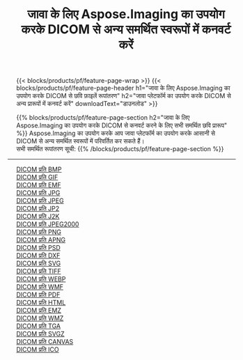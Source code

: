 ﻿---
title: जावा के लिए Aspose.Imaging का उपयोग करके DICOM से अन्य समर्थित स्वरूपों में कनवर्ट करें 
weight: 3920
url: /hi/java/conversion/from/dicom 
lang: hi
langdirlevel: 2
locales: zh-hans,ja,it,ru,de,es,fr,nl,id,lt,pl,pt,vi,tr,ko,zh-hant,ar,hi,th,sv,cs,uk,he
description: Aspose.Imaging का उपयोग करके आप जावा प्लेटफॉर्म का उपयोग करके आसानी से DICOM से अन्य प्रारूपों में परिवर्तित कर सकते हैं
---

{{< blocks/products/pf/feature-page-wrap >}}
{{< blocks/products/pf/feature-page-header h1="जावा के लिए Aspose.Imaging का उपयोग करके DICOM से छवि फ़ाइलें रूपांतरण" h2="जावा प्लेटफॉर्म का उपयोग करके DICOM से अन्य प्रारूपों में कनवर्ट करें" downloadText="डाउनलोड" >}}


{{% blocks/products/pf/feature-page-section  h2="जावा के लिए Aspose.Imaging का उपयोग करके DICOM से कनवर्ट करने के लिए सभी समर्थित छवि प्रारूप" %}}
Aspose.Imaging का उपयोग करके आप जावा प्लेटफॉर्म का उपयोग करके आसानी से DICOM से अन्य समर्थित स्वरूपों में परिवर्तित कर सकते हैं।
<br/>
सभी समर्थित रूपांतरण सूची:
{{% /blocks/products/pf/feature-page-section %}}
<div class="container-fluid productfamilypage bg-gray">
    <div class="convertypes bg-gray agp-content section">
        <div class="container">
		<hr style="margin-left:-20px;"/>
		<div class="row other-converters">
		    <div class='col-md-2 other-converter remove-lp remove-rp'><a href="/imaging/hi/java/conversion/dicom-to-bmp" >DICOM प्रति BMP</a></div><div class='col-md-2 other-converter remove-lp remove-rp'><a href="/imaging/hi/java/conversion/dicom-to-gif" >DICOM प्रति GIF</a></div><div class='col-md-2 other-converter remove-lp remove-rp'><a href="/imaging/hi/java/conversion/dicom-to-emf" >DICOM प्रति EMF</a></div><div class='col-md-2 other-converter remove-lp remove-rp'><a href="/imaging/hi/java/conversion/dicom-to-jpg" >DICOM प्रति JPG</a></div><div class='col-md-2 other-converter remove-lp remove-rp'><a href="/imaging/hi/java/conversion/dicom-to-jpeg" >DICOM प्रति JPEG</a></div><div class='col-md-2 other-converter remove-lp remove-rp'><a href="/imaging/hi/java/conversion/dicom-to-jp2" >DICOM प्रति JP2</a></div><div class='col-md-2 other-converter remove-lp remove-rp'><a href="/imaging/hi/java/conversion/dicom-to-j2k" >DICOM प्रति J2K</a></div><div class='col-md-2 other-converter remove-lp remove-rp'><a href="/imaging/hi/java/conversion/dicom-to-jpeg2000" >DICOM प्रति JPEG2000</a></div><div class='col-md-2 other-converter remove-lp remove-rp'><a href="/imaging/hi/java/conversion/dicom-to-png" >DICOM प्रति PNG</a></div><div class='col-md-2 other-converter remove-lp remove-rp'><a href="/imaging/hi/java/conversion/dicom-to-apng" >DICOM प्रति APNG</a></div><div class='col-md-2 other-converter remove-lp remove-rp'><a href="/imaging/hi/java/conversion/dicom-to-psd" >DICOM प्रति PSD</a></div><div class='col-md-2 other-converter remove-lp remove-rp'><a href="/imaging/hi/java/conversion/dicom-to-dxf" >DICOM प्रति DXF</a></div><div class='col-md-2 other-converter remove-lp remove-rp'><a href="/imaging/hi/java/conversion/dicom-to-svg" >DICOM प्रति SVG</a></div><div class='col-md-2 other-converter remove-lp remove-rp'><a href="/imaging/hi/java/conversion/dicom-to-tiff" >DICOM प्रति TIFF</a></div><div class='col-md-2 other-converter remove-lp remove-rp'><a href="/imaging/hi/java/conversion/dicom-to-webp" >DICOM प्रति WEBP</a></div><div class='col-md-2 other-converter remove-lp remove-rp'><a href="/imaging/hi/java/conversion/dicom-to-wmf" >DICOM प्रति WMF</a></div><div class='col-md-2 other-converter remove-lp remove-rp'><a href="/imaging/hi/java/conversion/dicom-to-pdf" >DICOM प्रति PDF</a></div><div class='col-md-2 other-converter remove-lp remove-rp'><a href="/imaging/hi/java/conversion/dicom-to-html" >DICOM प्रति HTML</a></div><div class='col-md-2 other-converter remove-lp remove-rp'><a href="/imaging/hi/java/conversion/dicom-to-emz" >DICOM प्रति EMZ</a></div><div class='col-md-2 other-converter remove-lp remove-rp'><a href="/imaging/hi/java/conversion/dicom-to-wmz" >DICOM प्रति WMZ</a></div><div class='col-md-2 other-converter remove-lp remove-rp'><a href="/imaging/hi/java/conversion/dicom-to-tga" >DICOM प्रति TGA</a></div><div class='col-md-2 other-converter remove-lp remove-rp'><a href="/imaging/hi/java/conversion/dicom-to-svgz" >DICOM प्रति SVGZ</a></div><div class='col-md-2 other-converter remove-lp remove-rp'><a href="/imaging/hi/java/conversion/dicom-to-canvas" >DICOM प्रति CANVAS</a></div><div class='col-md-2 other-converter remove-lp remove-rp'><a href="/imaging/hi/java/conversion/dicom-to-ico" >DICOM प्रति ICO</a></div>
                </div>
        </div>
    </div>
</div>
<br/>

